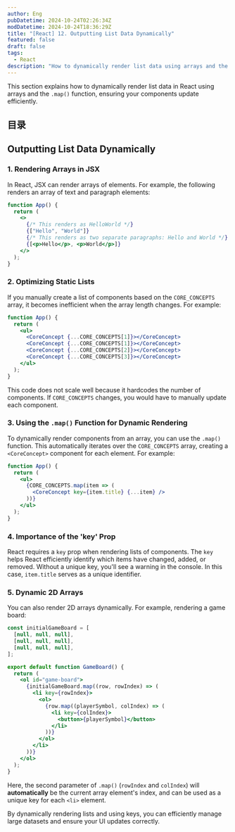 ```yaml
---
author: Eng
pubDatetime: 2024-10-24T02:26:34Z
modDatetime: 2024-10-24T18:36:29Z
title: "[React] 12. Outputting List Data Dynamically"
featured: false
draft: false
tags:
  - React
description: "How to dynamically render list data using arrays and the map function in React."
---
```


This section explains how to dynamically render list data in React using arrays and the `.map()` function, ensuring your components update efficiently.

## 目录

## Outputting List Data Dynamically

### 1. Rendering Arrays in JSX

In React, JSX can render arrays of elements. For example, the following renders an array of text and paragraph elements:

```jsx
function App() {
  return (
    <>
      {/* This renders as HelloWorld */}
      {["Hello", "World"]}
      {/* This renders as two separate paragraphs: Hello and World */}
      {[<p>Hello</p>, <p>World</p>]}
    </>
  );
}
```

### 2. Optimizing Static Lists

If you manually create a list of components based on the `CORE_CONCEPTS` array, it becomes inefficient when the array length changes. For example:

```jsx
function App() {
  return (
    <ul>
      <CoreConcept {...CORE_CONCEPTS[1]}></CoreConcept>
      <CoreConcept {...CORE_CONCEPTS[1]}></CoreConcept>
      <CoreConcept {...CORE_CONCEPTS[2]}></CoreConcept>
      <CoreConcept {...CORE_CONCEPTS[3]}></CoreConcept>
    </ul>
  );
}
```

This code does not scale well because it hardcodes the number of components. If `CORE_CONCEPTS` changes, you would have to manually update each component.

### 3. Using the `.map()` Function for Dynamic Rendering

To dynamically render components from an array, you can use the `.map()` function. This automatically iterates over the `CORE_CONCEPTS` array, creating a `<CoreConcept>` component for each element. For example:

```jsx
function App() {
  return (
    <ul>
      {CORE_CONCEPTS.map(item => (
        <CoreConcept key={item.title} {...item} />
      ))}
    </ul>
  );
}
```

### 4. Importance of the 'key' Prop

React requires a `key` prop when rendering lists of components. The `key` helps React efficiently identify which items have changed, added, or removed. Without a unique key, you'll see a warning in the console. In this case, `item.title` serves as a unique identifier.

### 5. Dynamic 2D Arrays

You can also render 2D arrays dynamically. For example, rendering a game board:

```jsx
const initialGameBoard = [
  [null, null, null],
  [null, null, null],
  [null, null, null],
];

export default function GameBoard() {
  return (
    <ol id="game-board">
      {initialGameBoard.map((row, rowIndex) => (
        <li key={rowIndex}>
          <ol>
            {row.map((playerSymbol, colIndex) => (
              <li key={colIndex}>
                <button>{playerSymbol}</button>
              </li>
            ))}
          </ol>
        </li>
      ))}
    </ol>
  );
}
```

Here, the second parameter of `.map()` (`rowIndex` and `colIndex`) will **automatically** be the current array element's index, and can be used as a unique key for each `<li>` element.

By dynamically rendering lists and using keys, you can efficiently manage large datasets and ensure your UI updates correctly.
